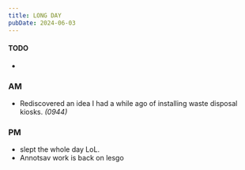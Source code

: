 ```yaml
---
title: LONG DAY
pubDate: 2024-06-03
---
```


#### TODO

-

### AM

- Rediscovered an idea I had a while ago of installing waste disposal kiosks. _(0944)_

### PM

- slept the whole day LoL.
- Annotsav work is back on lesgo
